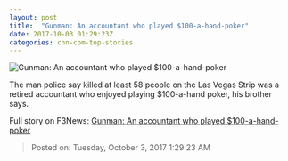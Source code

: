 ```yaml
---
layout: post
title:  "Gunman: An accountant who played $100-a-hand-poker"
date: 2017-10-03 01:29:23Z
categories: cnn-com-top-stories
---
```


![Gunman: An accountant who played $100-a-hand-poker](http://i2.cdn.cnn.com/cnnnext/dam/assets/171002124308-32-las-vegas-incident-1002-super-tease.jpg)

The man police say killed at least 58 people on the Las Vegas Strip was a retired accountant who enjoyed playing $100-a-hand poker, his brother says.


Full story on F3News: [Gunman: An accountant who played $100-a-hand-poker](http://www.f3nws.com/n/cFPPgH)

> Posted on: Tuesday, October 3, 2017 1:29:23 AM
